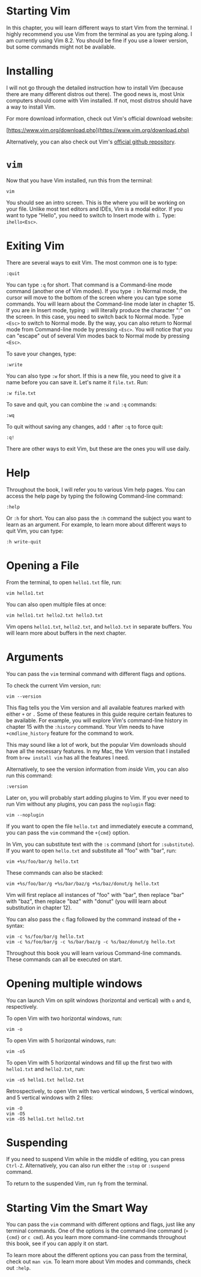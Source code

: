 # Starting Vim

In this chapter, you will learn different ways to start Vim from the terminal. I highly recommend you use Vim from the terminal as you are typing along. I am currently using Vim 8.2. You should be fine if you use a lower version, but some commands might not be available.

# Installing

I will not go through the detailed instruction how to install Vim (because there are many different distros out there). The good news is, most Unix computers should come with Vim installed. If not, most distros should have a way to install Vim.

For more download information, check out Vim's official download website:

[https://www.vim.org/download.php](https://www.vim.org/download.php)

Alternatively, you can also check out Vim's [official github repository](https://github.com/vim/vim).

# `vim`

Now that you have Vim installed, run this from the terminal:

```
vim
```

You should see an intro screen. This is the where you will be working on your file. Unlike most text editors and IDEs, Vim is a modal editor. If you want to type "Hello", you need to switch to Insert mode with `i`. Type: `ihello<Esc>`.

# Exiting Vim

There are several ways to exit Vim. The most common one is to type:

```
:quit
```

You can type `:q` for short. That command is a Command-line mode command (another one of Vim modes). If you type `:` in Normal mode, the cursor will move to the bottom of the screen where you can type some commands. You will learn about the Command-line mode later in chapter 15. If you are in Insert mode, typing `:` will literally produce the character ":" on the screen. In this case, you need to switch back to Normal mode. Type `<Esc>` to switch to Normal mode. By the way, you can also return to Normal mode from Command-line mode by pressing `<Esc>`. You will notice that you can "escape" out of several Vim modes back to Normal mode by pressing `<Esc>`.

To save your changes, type:

```
:write
```

You can also type `:w` for short. If this is a new file, you need to give it a name before you can save it. Let's name it `file.txt`. Run:

```
:w file.txt
```

To save and quit, you can combine the `:w` and `:q` commands:

```
:wq
```

To quit without saving any changes, add `!` after `:q` to force quit:

```
:q!
```

There are other ways to exit Vim, but these are the ones you will use daily. 

# Help

Throughout the book, I will refer you to various Vim help pages. You can access the help page by typing the following Command-line command:

```
:help
```

Or `:h` for short. You can also pass the `:h` command the subject you want to learn as an argument. For example, to learn more about different ways to quit Vim, you can type:

```
:h write-quit
```

# Opening a File

From the terminal, to open `hello1.txt` file, run:

```
vim hello1.txt
```

You can also open multiple files at once:

```
vim hello1.txt hello2.txt hello3.txt
```

Vim opens `hello1.txt`, `hello2.txt`, and `hello3.txt` in separate buffers. You will learn more about buffers in the next chapter.

# Arguments

You can pass the `vim` terminal command with different flags and options.

To check the current Vim version, run:

```
vim --version
```

This flag tells you the Vim version and all available features marked with either `+` or `.` Some of these features in this guide require certain features to be available. For example, you will explore Vim's command-line history in chapter 15 with the `:history` command. Your Vim needs to have `+cmdline_history` feature for the command to work.

This may sound like a lot of work, but the popular Vim downloads should have all the necessary features. In my Mac, the Vim version that I installed from `brew install vim` has all the features I need.

Alternatively, to see the version information from *inside* Vim, you can also run this command:

```
:version
```

Later on, you will probably start adding plugins to Vim. If you ever need to run Vim without any plugins, you can pass the `noplugin` flag:

```
vim --noplugin
```

If you want to open the file `hello.txt` and immediately execute a command, you can pass the `vim` command the `+{cmd}` option.

In Vim, you can substitute text with the `:s` command (short for `:substitute`). If you want to open `hello.txt` and substitute all "foo" with "bar", run:

```
vim +%s/foo/bar/g hello.txt
```

These commands can also be stacked:

```
vim +%s/foo/bar/g +%s/bar/baz/g +%s/baz/donut/g hello.txt
```

Vim will first replace all instances of "foo" with "bar", then replace "bar" with "baz", then replace "baz" with "donut" (you willl learn about substitution in chapter 12).

You can also pass the `c` flag followed by the command instead of the `+` syntax:

```
vim -c %s/foo/bar/g hello.txt
vim -c %s/foo/bar/g -c %s/bar/baz/g -c %s/baz/donut/g hello.txt
```

Throughout this book you will learn various Command-line commands. These commands can all be executed on start.

# Opening multiple windows

You can launch Vim on split windows (horizontal and vertical) with `o` and `O`, respectively.

To open Vim with two horizontal windows, run:

```
vim -o
```

To open Vim with 5 horizontal windows, run:

```
vim -o5
```

To open Vim with 5 horizontal windows and fill up the first two with `hello1.txt` and `hello2.txt`, run:

```
vim -o5 hello1.txt hello2.txt
```

Retrospectively, to open Vim with two vertical windows, 5 vertical windows, and 5 vertical windows with 2 files:

```
vim -O
vim -O5
vim -O5 hello1.txt hello2.txt
```

# Suspending

If you need to suspend Vim while in the middle of editing, you can press `Ctrl-Z`. Alternatively, you can also run either the `:stop` or `:suspend` command.

To return to the suspended Vim, run `fg` from the terminal.

# Starting Vim the Smart Way

You can pass the `vim` command with different options and flags, just like any terminal commands. One of the options is the command-line command (`+{cmd}` or `c cmd`). As you learn more command-line commands throughout this book, see if you can apply it on start.

To learn more about the different options you can pass from the terminal, check out `man vim`. To learn more about Vim modes and commands, check out `:help`.


